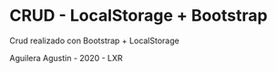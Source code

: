 # CRUD - LocalStorage + Bootstrap
Crud realizado con Bootstrap + LocalStorage



Aguilera Agustin - 2020 - LXR
